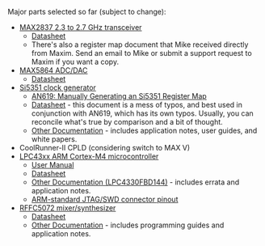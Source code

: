 Major parts selected so far (subject to change):

* [MAX2837 2.3 to 2.7 GHz transceiver](http://www.maxim-ic.com/datasheet/index.mvp/id/5452/t/al)
  * [Datasheet](http://datasheets.maxim-ic.com/en/ds/MAX2837.pdf)
  * There's also a register map document that Mike received directly from Maxim. Send an email to Mike or submit a support request to Maxim if you want a copy.
* [MAX5864 ADC/DAC](http://www.maxim-ic.com/datasheet/index.mvp/id/3946/t/do)
  * [Datasheet](http://datasheets.maxim-ic.com/en/ds/MAX5864.pdf)
* [Si5351 clock generator](http://www.silabs.com/products/clocksoscillators/clock-generator/Pages/lvcmos-clocks-5-outputs.aspx)
  * [AN619: Manually Generating an Si5351 Register Map](http://www.silabs.com/Support%20Documents/TechnicalDocs/AN619.pdf)
  * [Datasheet](http://www.silabs.com/Support%20Documents/TechnicalDocs/Si5351.pdf) - this document is a mess of typos, and best used in conjunction with AN619, which has its own typos. Usually, you can reconcile what's true by comparison and a bit of thought.
  * [Other Documentation](http://www.silabs.com/products/clocksoscillators/clock-generators-and-buffers/Pages/clock+vcxo.aspx) - includes application notes, user guides, and white papers.
* CoolRunner-II CPLD (considering switch to MAX V)
* [LPC43xx ARM Cortex-M4 microcontroller](http://www.nxp.com/products/microcontrollers/cortex_m4/lpc4300/)
  * [User Manual](http://www.nxp.com/documents/user_manual/UM10503.pdf)
  * [Datasheet](http://www.nxp.com/documents/data_sheet/LPC4350_30_20_10.pdf)
  * [Other Documentation (LPC4330FBD144)](http://www.nxp.com/products/microcontrollers/cortex_m4/lpc4300/LPC4330FBD144.html#documentation) - includes errata and application notes.
  * [ARM-standard JTAG/SWD connector pinout](http://www.keil.com/support/man/docs/ulink2/ulink2_hw_connectors.htm)
* [RFFC5072 mixer/synthesizer](https://estore.rfmd.com/RFMD_Onlinestore/Products/RFMD+Parts/PID-P_RFFC5072.aspx)
  * [Datasheet](http://www.rfmd.com/CS/Documents/RFFC5071_2DS.pdf)
  * [Other Documentation](https://estore.rfmd.com/RFMD_Onlinestore/Products/RFMD+Parts/PID-P_RFFC5071.aspx) - includes programming guides and application notes.